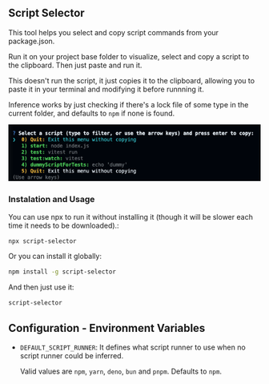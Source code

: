 ## Script Selector

This tool helps you select and copy script commands from your package.json.

Run it on your project base folder to visualize, select and copy a script to the clipboard. Then just paste and run it.

This doesn't run the script, it just copies it to the clipboard, allowing you to paste it in your terminal and modifying it before runnning it.

Inference works by just checking if there's a lock file of some type in the current folder, and defaults to `npm` if none is found.

![Example of the app running in a terminal](<README.screenshot.png>)
### Instalation and Usage
You can use npx to run it without installing it (though it will be slower each time it needs to be downloaded).:
```bash
npx script-selector
```

Or you can install it globally:
```bash
npm install -g script-selector
```

And then just use it:
```bash
script-selector
```

## Configuration - Environment Variables

- `DEFAULT_SCRIPT_RUNNER`: It defines what script runner to use when no script runner could be inferred.

    Valid values are `npm`, `yarn`, `deno`, `bun` and `pnpm`. Defaults to `npm`.